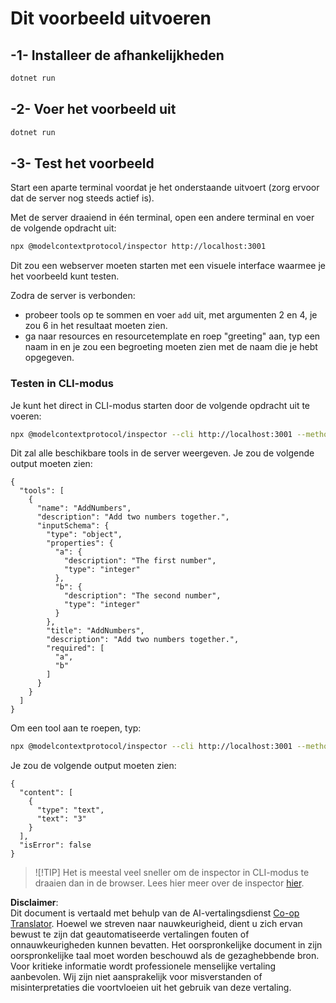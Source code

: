 <!--
CO_OP_TRANSLATOR_METADATA:
{
  "original_hash": "b97c5e77cede68533d7a92d0ce89bc0a",
  "translation_date": "2025-05-17T11:57:05+00:00",
  "source_file": "03-GettingStarted/05-sse-server/solution/dotnet/README.md",
  "language_code": "nl"
}
-->
# Dit voorbeeld uitvoeren

## -1- Installeer de afhankelijkheden

```bash
dotnet run
```

## -2- Voer het voorbeeld uit

```bash
dotnet run
```

## -3- Test het voorbeeld

Start een aparte terminal voordat je het onderstaande uitvoert (zorg ervoor dat de server nog steeds actief is).

Met de server draaiend in één terminal, open een andere terminal en voer de volgende opdracht uit:

```bash
npx @modelcontextprotocol/inspector http://localhost:3001
```

Dit zou een webserver moeten starten met een visuele interface waarmee je het voorbeeld kunt testen.

Zodra de server is verbonden:

- probeer tools op te sommen en voer `add` uit, met argumenten 2 en 4, je zou 6 in het resultaat moeten zien.
- ga naar resources en resourcetemplate en roep "greeting" aan, typ een naam in en je zou een begroeting moeten zien met de naam die je hebt opgegeven.

### Testen in CLI-modus

Je kunt het direct in CLI-modus starten door de volgende opdracht uit te voeren:

```bash 
npx @modelcontextprotocol/inspector --cli http://localhost:3001 --method tools/list
```

Dit zal alle beschikbare tools in de server weergeven. Je zou de volgende output moeten zien:

```text
{
  "tools": [
    {
      "name": "AddNumbers",
      "description": "Add two numbers together.",
      "inputSchema": {
        "type": "object",
        "properties": {
          "a": {
            "description": "The first number",
            "type": "integer"
          },
          "b": {
            "description": "The second number",
            "type": "integer"
          }
        },
        "title": "AddNumbers",
        "description": "Add two numbers together.",
        "required": [
          "a",
          "b"
        ]
      }
    }
  ]
}
```

Om een tool aan te roepen, typ:

```bash
npx @modelcontextprotocol/inspector --cli http://localhost:3001 --method tools/call --tool-name AddNumbers --tool-arg a=1 --tool-arg b=2
```

Je zou de volgende output moeten zien:

```text
{
  "content": [
    {
      "type": "text",
      "text": "3"
    }
  ],
  "isError": false
}
```

> ![!TIP]
> Het is meestal veel sneller om de inspector in CLI-modus te draaien dan in de browser.
> Lees hier meer over de inspector [hier](https://github.com/modelcontextprotocol/inspector).

**Disclaimer**:  
Dit document is vertaald met behulp van de AI-vertalingsdienst [Co-op Translator](https://github.com/Azure/co-op-translator). Hoewel we streven naar nauwkeurigheid, dient u zich ervan bewust te zijn dat geautomatiseerde vertalingen fouten of onnauwkeurigheden kunnen bevatten. Het oorspronkelijke document in zijn oorspronkelijke taal moet worden beschouwd als de gezaghebbende bron. Voor kritieke informatie wordt professionele menselijke vertaling aanbevolen. Wij zijn niet aansprakelijk voor misverstanden of misinterpretaties die voortvloeien uit het gebruik van deze vertaling.